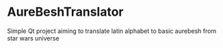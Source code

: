 # AureBeshTranslator
Simple Qt project aiming to translate latin alphabet to basic aurebesh from star wars universe
